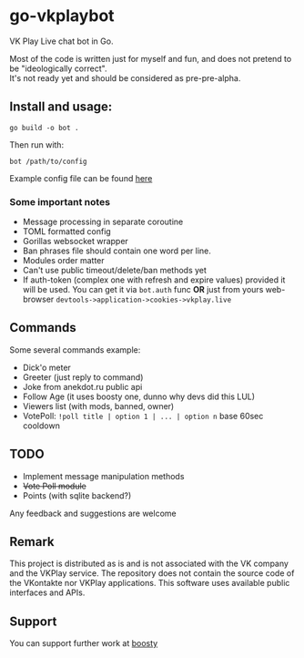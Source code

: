 # go-vkplaybot
VK Play Live chat bot in Go.

Most of the code is written just for myself and fun, and does not pretend to be "ideologically correct".   
It's not ready yet and should be considered as pre-pre-alpha.

## Install and usage:

```
go build -o bot .
```
Then run with:
```
bot /path/to/config
```
Example config file can be found [here](https://github.com/knvk/go-vkplaybot/blob/main/config.cfg)

### Some important notes
- Message processing in separate coroutine
- TOML formatted config
- Gorillas websocket wrapper
- Ban phrases file should contain one word per line. 
- Modules order matter
- Can't use public timeout/delete/ban methods yet
- If auth-token (complex one with refresh and expire values) provided it will be used. You can get it via `bot.auth` func 
  **OR** just from yours web-browser `devtools->application->cookies->vkplay.live`
 
## Commands

Some several commands example:
- Dick'o meter
- Greeter (just reply to command)
- Joke from anekdot.ru public api
- Follow Age (it uses boosty one, dunno why devs did this LUL)
- Viewers list (with mods, banned, owner)
- VotePoll: `!poll title | option 1 | ... | option n` base 60sec cooldown

## TODO

- Implement message manipulation methods
- ~~Vote Poll module~~
- Points (with sqlite backend?)

Any feedback and suggestions are welcome

## Remark
This project is distributed as is and is not associated with the VK company and the VKPlay service. The repository does not contain the source code of the VKontakte nor VKPlay applications. This software uses available public interfaces and APIs.

## Support

You can support further work at [boosty](https://boosty.to/divanic)
